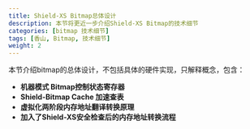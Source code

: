 ```yaml
---
title: Shield-XS Bitmap总体设计
description: 本节将更近一步介绍Shield-XS Bitmap的技术细节
categories: [bitmap 技术细节]
tags: [香山, Bitmap, 技术细节]
weight: 2
---
```

本节介绍bitmap的总体设计，不包括具体的硬件实现，只解释概念，包含：
  + **机器模式 Bitmap控制状态寄存器**
 + **Shield-Bitmap Cache 加速查表**
 + **虚拟化两阶段内存地址翻译转换原理**
 + **加入了Shield-XS安全检查后的内存地址转换流程**
 
